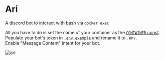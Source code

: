 # Ari

A discord bot to interact with bash via `docker exec`

All you have to do is set the name of your container as the
[`CONTAINER` const](./ari/helpers/shell.py).\
Populate your bot's token in [`.env.example`](./.env.example) and rename it to
`.env`.\
Enable "Message Content" intent for your bot.

![ari](https://cdn.discordapp.com/stickers/1046425106680926229.png)